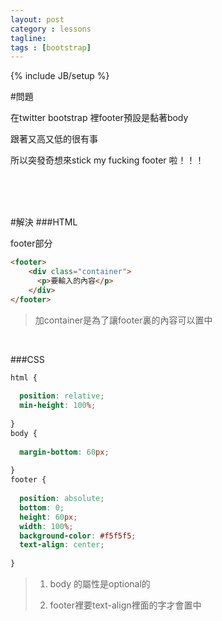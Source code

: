 ```yaml
---
layout: post
category : lessons
tagline:
tags : [bootstrap]
---
```

{% include JB/setup %}

#問題

在twitter bootstrap 裡footer預設是黏著body

跟著又高又低的很有事

所以突發奇想來stick my fucking footer 啦！！！

<br/><br/><br/>


#解決
###HTML

footer部分

~~~html
<footer>      
    <div class="container">
      <p>要輸入的內容</p>      
    </div>
</footer>

~~~

>加container是為了讓footer裏的內容可以置中

<br/>

###CSS

~~~css
html {
  
  position: relative;
  min-height: 100%;
  
}
body {
  
  margin-bottom: 60px;
  
}
footer {
  
  position: absolute;
  bottom: 0;
  height: 60px;
  width: 100%;
  background-color: #f5f5f5;
  text-align: center;
  
}
~~~


>1. body 的屬性是optional的
>
>2. footer裡要text-align裡面的字才會置中
